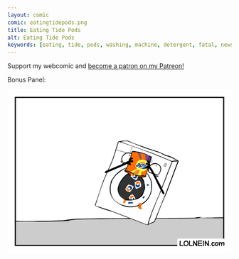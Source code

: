 ```yaml
---
layout: comic
comic: eatingtidepods.png
title: Eating Tide Pods
alt: Eating Tide Pods
keywords: [eating, tide, pods, washing, machine, detergent, fatal, newspaper]
---
```


Support my webcomic and [become a patron on my Patreon!](https://www.patreon.com/lolnein)

Bonus Panel:

![Eating Tide Pods Bonus Panel](/images/eatingtidepods_bonus.png)